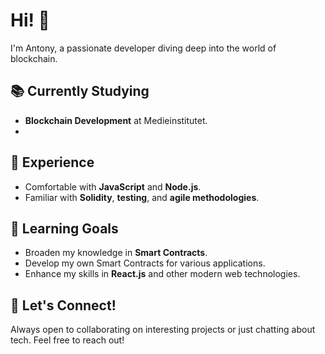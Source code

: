 # Hi! 👋

I'm Antony, a passionate developer diving deep into the world of blockchain. 

## 📚 Currently Studying
- **Blockchain Development** at Medieinstitutet.
- 
## 💼 Experience
- Comfortable with **JavaScript** and **Node.js**.
- Familiar with **Solidity**, **testing**, and **agile methodologies**.

## 🌱 Learning Goals
- Broaden my knowledge in **Smart Contracts**.
- Develop my own Smart Contracts for various applications.
- Enhance my skills in **React.js** and other modern web technologies.

## 🤝 Let's Connect!
Always open to collaborating on interesting projects or just chatting about tech. Feel free to reach out!

